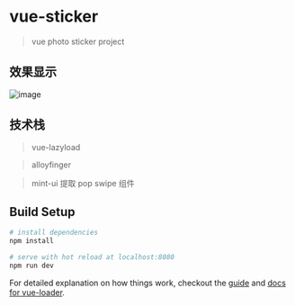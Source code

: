 # vue-sticker

> vue photo sticker project


## 效果显示

![image](https://github.com/XiaMengjian/vue-sticker/blob/master/screenshot/vuesticker.gif)

## 技术栈
> vue-lazyload

>alloyfinger

>mint-ui 提取 pop swipe 组件


## Build Setup

``` bash
# install dependencies
npm install

# serve with hot reload at localhost:8080
npm run dev

```


For detailed explanation on how things work, checkout the [guide](http://vuejs-templates.github.io/webpack/) and [docs for vue-loader](http://vuejs.github.io/vue-loader).
